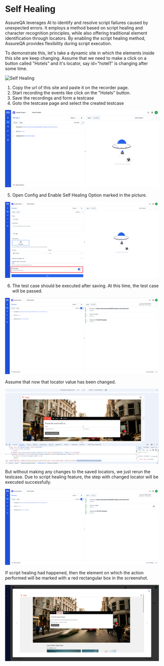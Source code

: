 
# Self Healing


AssureQA leverages AI to identify and resolve script failures caused by unexpected errors. It employs a method based on script healing and character recognition principles, while also offering traditional element identification through locators. By enabling the script healing method, AssureQA provides flexibility during script execution.

To demonstrate this, let's take a dynamic site in which the elements inside this site are keep changing. Assume that we need to make a click on a button called "Hotels" and it's locator, say id="hotel1" is changing after some time.

![Self Healing](images/scr2.png)

1. Copy the url of this site and paste it on the recorder page.
2. Start recording the events like click on the "Hotels" button.
3. Save the recordings and form a testcase
4. Goto the testcase page and select the created testcase

![Self Healing](images/scr3.png)

5. Open Config and Enable Self Healing Option marked in the picture.

![Self Healing](images/scr4.png)

6. The test case should be executed after saving.
At this time, the test case will be passed.

![Self Healing](images/scr5.png)

Assume that now that locator value has been changed.

![Self Healing](images/scr6.png)

But without making any changes to the saved locators, we just rerun the testcase. Due to script healing feature, the step with changed locator will be executed successfully. 

![Self Healing](images/scr7.png)

If script healing had happened, then the element on which the action performed will be marked with a red rectangular box in the screenshot.

![Self Healing](images/scr8.png)
